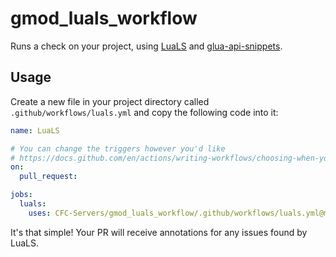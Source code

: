 # gmod_luals_workflow

Runs a check on your project, using [LuaLS](https://github.com/LuaLS/lua-language-server) and [glua-api-snippets](https://github.com/luttje/glua-api-snippets).


## Usage
Create a new file in your project directory called `.github/workflows/luals.yml` and copy the following code into it:

```yaml
name: LuaLS

# You can change the triggers however you'd like
# https://docs.github.com/en/actions/writing-workflows/choosing-when-your-workflow-runs/events-that-trigger-workflows
on:
  pull_request:

jobs:
  luals:
    uses: CFC-Servers/gmod_luals_workflow/.github/workflows/luals.yml@main
```

It's that simple! Your PR will receive annotations for any issues found by LuaLS.
